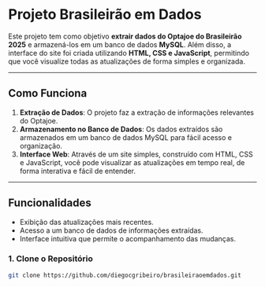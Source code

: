 # Projeto Brasileirão em Dados

Este projeto tem como objetivo **extrair dados do Optajoe do Brasileirão 2025** e armazená-los em um banco de dados **MySQL**. Além disso, a interface do site foi criada utilizando **HTML, CSS e JavaScript**, permitindo que você visualize todas as atualizações de forma simples e organizada.

---

## **Como Funciona**

1. **Extração de Dados**: O projeto faz a extração de informações relevantes do Optajoe.
2. **Armazenamento no Banco de Dados**: Os dados extraídos são armazenados em um banco de dados MySQL para fácil acesso e organização.
3. **Interface Web**: Através de um site simples, construído com HTML, CSS e JavaScript, você pode visualizar as atualizações em tempo real, de forma interativa e fácil de entender.

---

## **Funcionalidades**

- Exibição das atualizações mais recentes.
- Acesso a um banco de dados de informações extraídas.
- Interface intuitiva que permite o acompanhamento das mudanças.

### **1. Clone o Repositório**
```bash
git clone https://github.com/diegocgribeiro/brasileiraoemdados.git